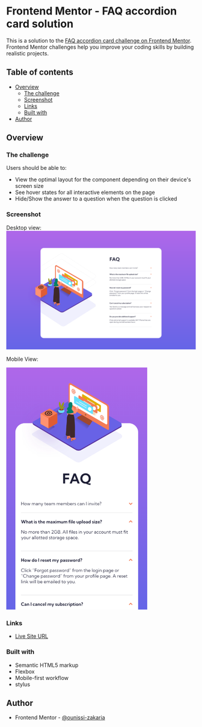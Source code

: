 # Frontend Mentor - FAQ accordion card solution

This is a solution to the [FAQ accordion card challenge on Frontend Mentor](https://www.frontendmentor.io/challenges/faq-accordion-card-XlyjD0Oam). Frontend Mentor challenges help you improve your coding skills by building realistic projects.

## Table of contents

- [Overview](#overview)
  - [The challenge](#the-challenge)
  - [Screenshot](#screenshot)
  - [Links](#links)
  - [Built with](#built-with)
- [Author](#author)

## Overview

### The challenge

Users should be able to:

- View the optimal layout for the component depending on their device's screen size
- See hover states for all interactive elements on the page
- Hide/Show the answer to a question when the question is clicked

### Screenshot

Desktop view:
<img src="./screenshots/desktop.png" alt="Desktop View" width="1440">

Mobile View:


<img src="./screenshots/mobile.png" alt="Mobile View" width="375">

### Links

- [Live Site URL](https://ounissi-zakaria.github.io/FAQ-accordion-card/)

### Built with

- Semantic HTML5 markup
- Flexbox
- Mobile-first workflow
- stylus

## Author

- Frontend Mentor - [@ounissi-zakaria](https://www.frontendmentor.io/profile/ounissi-zakaria)

